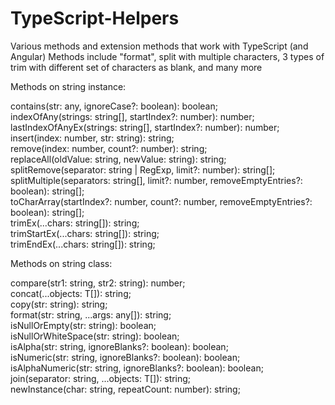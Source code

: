 # TypeScript-Helpers
Various methods and extension methods that work with TypeScript (and Angular)
Methods include "format", split with multiple characters, 3 types of trim with different set of characters as blank, and many more

Methods on string instance:

contains(str: any, ignoreCase?: boolean): boolean;<br/>
indexOfAny(strings: string[], startIndex?: number): number;<br/>
lastIndexOfAnyEx(strings: string[], startIndex?: number): number;<br/>
insert(index: number, str: string): string;<br/>
remove(index: number, count?: number): string; <br/>
replaceAll(oldValue: string, newValue: string): string;<br/>
splitRemove(separator: string | RegExp, limit?: number): string[];<br/>
splitMultiple(separators: string[], limit?: number, removeEmptyEntries?: boolean): string[];<br/>
toCharArray(startIndex?: number, count?: number, removeEmptyEntries?: boolean): string[];<br/>
trimEx(...chars: string[]): string;<br/>
trimStartEx(...chars: string[]): string;<br/>
trimEndEx(...chars: string[]): string;<br/>


Methods on string class:<br/>

compare(str1: string, str2: string): number;<br/>
concat<T>(...objects: T[]): string;<br/>
copy(str: string): string;<br/>
format(str: string, ...args: any[]): string;<br/>
isNullOrEmpty(str: string): boolean;<br/>
isNullOrWhiteSpace(str: string): boolean;<br/>
isAlpha(str: string, ignoreBlanks?: boolean): boolean;<br/>
isNumeric(str: string, ignoreBlanks?: boolean): boolean;<br/>
isAlphaNumeric(str: string, ignoreBlanks?: boolean): boolean;<br/>
join<T>(separator: string, ...objects: T[]): string;<br/>
newInstance(char: string, repeatCount: number): string;<br/>
